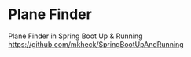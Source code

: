 # Plane Finder
Plane Finder in Spring Boot Up & Running  
https://github.com/mkheck/SpringBootUpAndRunning